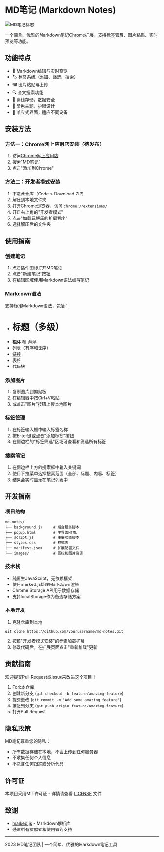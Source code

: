 # MD笔记 (Markdown Notes)

![MD笔记标志](images/icon128.png)

一个简单、优雅的Markdown笔记Chrome扩展，支持标签管理、图片粘贴、实时预览等功能。

## 功能特点

- 📝 Markdown编辑与实时预览
- 🏷️ 标签系统（添加、筛选、搜索）
- 🖼️ 图片粘贴与上传
- 🔍 全文搜索功能
- 💾 离线存储，数据安全
- 🌙 暗色主题，护眼设计
- 📱 响应式界面，适应不同设备

## 安装方法

### 方法一：Chrome网上应用店安装（待发布）
1. 访问[Chrome网上应用店](https://chrome.google.com/webstore)
2. 搜索"MD笔记"
3. 点击"添加到Chrome"

### 方法二：开发者模式安装
1. 下载此仓库（Code > Download ZIP）
2. 解压到本地文件夹
3. 打开Chrome浏览器，访问 `chrome://extensions/`
4. 开启右上角的"开发者模式"
5. 点击"加载已解压的扩展程序"
6. 选择解压后的文件夹

## 使用指南

### 创建笔记
1. 点击插件图标打开MD笔记
2. 点击"新建笔记"按钮
3. 在编辑区域使用Markdown语法编写笔记

### Markdown语法
支持标准Markdown语法，包括：
- # 标题（多级）
- **粗体** 和 *斜体*
- 列表（有序和无序）
- [链接](https://example.com)
- 表格
- 代码块

### 添加图片
1. 复制图片到剪贴板
2. 在编辑器中按Ctrl+V粘贴
3. 或点击"图片"按钮上传本地图片

### 标签管理
1. 在标签输入框中输入标签名称
2. 按Enter键或点击"添加标签"按钮
3. 在侧边栏的"标签筛选"区域可查看和筛选所有标签

### 搜索笔记
1. 在侧边栏上方的搜索框中输入关键词
2. 使用下拉菜单选择搜索范围（全部、标题、内容、标签）
3. 结果会实时显示在笔记列表中

## 开发指南

### 项目结构
```
md-notes/
├── background.js     # 后台服务脚本
├── popup.html        # 主界面HTML
├── script.js         # 主要功能脚本
├── styles.css        # 样式表
├── manifest.json     # 扩展配置文件
└── images/           # 图标和图片资源
```

### 技术栈
- 纯原生JavaScript，无依赖框架
- 使用marked.js处理Markdown渲染
- Chrome Storage API用于数据存储
- 支持localStorage作为备选存储方案

### 本地开发
1. 克隆仓库到本地
```
git clone https://github.com/yourusername/md-notes.git
```
2. 按照"开发者模式安装"的步骤加载扩展
3. 修改代码后，在扩展页面点击"重新加载"更新

## 贡献指南
欢迎提交Pull Request或Issue来改进这个项目！

1. Fork本仓库
2. 创建新分支 (`git checkout -b feature/amazing-feature`)
3. 提交更改 (`git commit -m 'Add some amazing feature'`)
4. 推送到分支 (`git push origin feature/amazing-feature`)
5. 打开Pull Request

## 隐私政策
MD笔记尊重您的隐私：
- 所有数据存储在本地，不会上传到任何服务器
- 不收集任何个人信息
- 不包含任何跟踪或分析代码

## 许可证
本项目采用MIT许可证 - 详情请查看 [LICENSE](LICENSE) 文件

## 致谢
- [marked.js](https://marked.js.org/) - Markdown解析库
- 感谢所有贡献者和使用者的支持

---

2023 MD笔记团队 | 一个简单、优雅的Markdown笔记工具 
